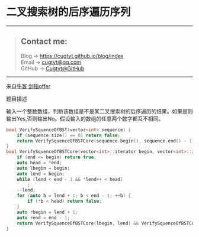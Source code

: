 # 二叉搜索树的后序遍历序列

---
> ## Contact me:
> Blog -> <https://cugtyt.github.io/blog/index>  
> Email -> <cugtyt@qq.com>  
> GitHub -> [Cugtyt@GitHub](https://github.com/Cugtyt)

---

来自[牛客 剑指offer](https://www.nowcoder.com/)

题目描述

输入一个整数数组，判断该数组是不是某二叉搜索树的后序遍历的结果。如果是则输出Yes,否则输出No。假设输入的数组的任意两个数字都互不相同。

``` c++
bool VerifySquenceOfBST(vector<int> sequence) {
    if (sequence.size() == 0) return false;
    return VerifySquenceOfBSTCore(sequence.begin(), sequence.end() - 1);
}
bool VerifySquenceOfBSTCore(vector<int>::iterator begin, vector<int>::iterator end) {
    if (end <= begin) return true;
    auto head = *end;
    auto lbegin = begin;
    auto lend = begin;
    while (lend < end - 1 && *lend++ < head)
        ;
    --lend;
    for (auto b = lend + 1; b < end - 1; ++b) {
        if (*b < head) return false;
    }
    auto rbegin = lend + 1;
    auto rend = end - 1;
    return VerifySquenceOfBSTCore(lbegin, lend) && VerifySquenceOfBSTCore(rbegin, rend);
}
```